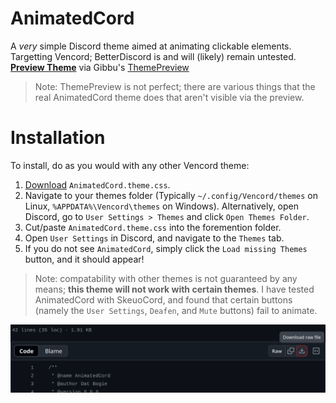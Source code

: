 # AnimatedCord
A *very* simple Discord theme aimed at animating clickable elements.
Targetting Vencord; BetterDiscord is and will (likely) remain untested.<br>
[**Preview Theme**](https://gibbu.github.io/ThemePreview/?file=https://cdn.jsdelivr.net/gh/DatBogie/AnimatedCord@refs/heads/main/AnimatedCord.theme.css) via Gibbu's [ThemePreview](https://github.com/Gibbu/ThemePreview)
> Note: ThemePreview is not perfect; there are various things that the real AnimatedCord theme does that aren't visible via the preview.

# Installation
To install, do as you would with any other Vencord theme:
1. [Download](https://bit.ly/DownloadAnimatedCord) `AnimatedCord.theme.css`.
2. Navigate to your themes folder (Typically `~/.config/Vencord/themes` on Linux, `%APPDATA%\Vencord\themes` on Windows). Alternatively, open Discord, go to `User Settings > Themes` and click `Open Themes Folder`.
3. Cut/paste `AnimatedCord.theme.css` into the foremention folder.
4. Open `User Settings` in Discord, and navigate to the `Themes` tab.
5. If you do not see `AnimatedCord`, simply click the `Load missing Themes` button, and it should appear!

> Note: compatability with other themes is not guaranteed by any means; **this theme will not work with certain themes**. I have tested AnimatedCord with SkeuoCord, and found that certain buttons (namely the `User Settings`, `Deafen`, and `Mute` buttons) fail to animate.

![Click the `Download raw file` button.](https://github.com/DatBogie/AnimatedCord/blob/main/AnimatedCordDownload.png?raw=true)
